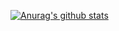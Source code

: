 [![Anurag's github stats](https://github-readme-stats.vercel.app/api?username=TangBean&theme=tokyonight&show_icons=true)](https://github.com/anuraghazra/github-readme-stats)

<!--
**TangBean/TangBean** is a ✨ _special_ ✨ repository because its `README.md` (this file) appears on your GitHub profile.

Here are some ideas to get you started:

- 🔭 I’m currently working on ...
- 🌱 I’m currently learning ...
- 👯 I’m looking to collaborate on ...
- 🤔 I’m looking for help with ...
- 💬 Ask me about ...
- 📫 How to reach me: ...
- 😄 Pronouns: ...
- ⚡ Fun fact: ...
-->
